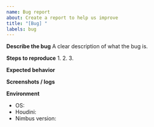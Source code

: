 ```yaml
---
name: Bug report
about: Create a report to help us improve
title: "[Bug] "
labels: bug
---
```


**Describe the bug**
A clear description of what the bug is.

**Steps to reproduce**
1. 
2. 
3. 

**Expected behavior**

**Screenshots / logs**

**Environment**
- OS:
- Houdini:
- Nimbus version:
